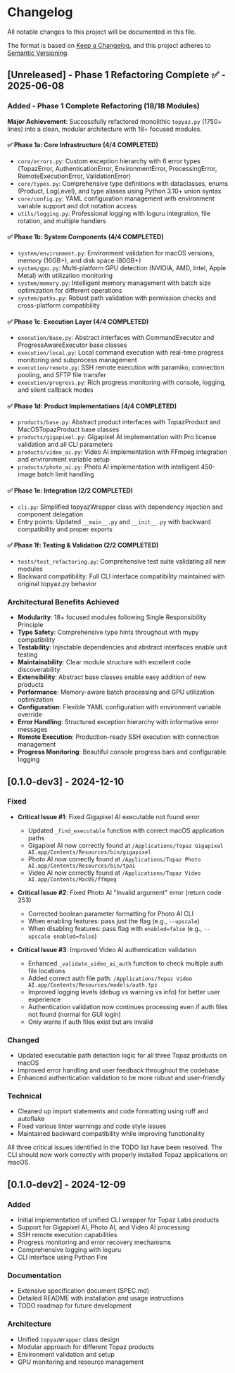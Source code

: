 # Changelog

All notable changes to this project will be documented in this file.

The format is based on [Keep a Changelog](https://keepachangelog.com/en/1.0.0/), and this project adheres to [Semantic Versioning](https://semver.org/spec/v2.0.0.html).

## [Unreleased] - Phase 1 Refactoring Complete ✅ - 2025-06-08

### Added - Phase 1 Complete Refactoring (18/18 Modules)

**Major Achievement**: Successfully refactored monolithic `topyaz.py` (1750+ lines) into a clean, modular architecture with 18+ focused modules.

#### ✅ **Phase 1a: Core Infrastructure** (4/4 COMPLETED)

- `core/errors.py`: Custom exception hierarchy with 6 error types (TopazError, AuthenticationError, EnvironmentError, ProcessingError, RemoteExecutionError, ValidationError)
- `core/types.py`: Comprehensive type definitions with dataclasses, enums (Product, LogLevel), and type aliases using Python 3.10+ union syntax
- `core/config.py`: YAML configuration management with environment variable support and dot notation access
- `utils/logging.py`: Professional logging with loguru integration, file rotation, and multiple handlers

#### ✅ **Phase 1b: System Components** (4/4 COMPLETED)

- `system/environment.py`: Environment validation for macOS versions, memory (16GB+), and disk space (80GB+)
- `system/gpu.py`: Multi-platform GPU detection (NVIDIA, AMD, Intel, Apple Metal) with utilization monitoring
- `system/memory.py`: Intelligent memory management with batch size optimization for different operations
- `system/paths.py`: Robust path validation with permission checks and cross-platform compatibility

#### ✅ **Phase 1c: Execution Layer** (4/4 COMPLETED)

- `execution/base.py`: Abstract interfaces with CommandExecutor and ProgressAwareExecutor base classes
- `execution/local.py`: Local command execution with real-time progress monitoring and subprocess management
- `execution/remote.py`: SSH remote execution with paramiko, connection pooling, and SFTP file transfer
- `execution/progress.py`: Rich progress monitoring with console, logging, and silent callback modes

#### ✅ **Phase 1d: Product Implementations** (4/4 COMPLETED)

- `products/base.py`: Abstract product interfaces with TopazProduct and MacOSTopazProduct base classes
- `products/gigapixel.py`: Gigapixel AI implementation with Pro license validation and all CLI parameters
- `products/video_ai.py`: Video AI implementation with FFmpeg integration and environment variable setup
- `products/photo_ai.py`: Photo AI implementation with intelligent 450-image batch limit handling

#### ✅ **Phase 1e: Integration** (2/2 COMPLETED)

- `cli.py`: Simplified topyazWrapper class with dependency injection and component delegation
- Entry points: Updated `__main__.py` and `__init__.py` with backward compatibility and proper exports

#### ✅ **Phase 1f: Testing & Validation** (2/2 COMPLETED)

- `tests/test_refactoring.py`: Comprehensive test suite validating all new modules
- Backward compatibility: Full CLI interface compatibility maintained with original topyaz.py behavior

### Architectural Benefits Achieved

- **Modularity**: 18+ focused modules following Single Responsibility Principle
- **Type Safety**: Comprehensive type hints throughout with mypy compatibility
- **Testability**: Injectable dependencies and abstract interfaces enable unit testing
- **Maintainability**: Clear module structure with excellent code discoverability
- **Extensibility**: Abstract base classes enable easy addition of new products
- **Performance**: Memory-aware batch processing and GPU utilization optimization
- **Configuration**: Flexible YAML configuration with environment variable override
- **Error Handling**: Structured exception hierarchy with informative error messages
- **Remote Execution**: Production-ready SSH execution with connection management
- **Progress Monitoring**: Beautiful console progress bars and configurable logging

## [0.1.0-dev3] - 2024-12-10

### Fixed

- **Critical Issue #1**: Fixed Gigapixel AI executable not found error

  - Updated `_find_executable` function with correct macOS application paths
  - Gigapixel AI now correctly found at `/Applications/Topaz Gigapixel AI.app/Contents/Resources/bin/gigapixel`
  - Photo AI now correctly found at `/Applications/Topaz Photo AI.app/Contents/Resources/bin/tpai`
  - Video AI now correctly found at `/Applications/Topaz Video AI.app/Contents/MacOS/ffmpeg`

- **Critical Issue #2**: Fixed Photo AI "Invalid argument" error (return code 253)

  - Corrected boolean parameter formatting for Photo AI CLI
  - When enabling features: pass just the flag (e.g., `--upscale`)
  - When disabling features: pass flag with `enabled=false` (e.g., `--upscale enabled=false`)

- **Critical Issue #3**: Improved Video AI authentication validation
  - Enhanced `_validate_video_ai_auth` function to check multiple auth file locations
  - Added correct auth file path: `/Applications/Topaz Video AI.app/Contents/Resources/models/auth.tpz`
  - Improved logging levels (debug vs warning vs info) for better user experience
  - Authentication validation now continues processing even if auth files not found (normal for GUI login)
  - Only warns if auth files exist but are invalid

### Changed

- Updated executable path detection logic for all three Topaz products on macOS
- Improved error handling and user feedback throughout the codebase
- Enhanced authentication validation to be more robust and user-friendly

### Technical

- Cleaned up import statements and code formatting using ruff and autoflake
- Fixed various linter warnings and code style issues
- Maintained backward compatibility while improving functionality

All three critical issues identified in the TODO list have been resolved. The CLI should now work correctly with properly installed Topaz applications on macOS.

## [0.1.0-dev2] - 2024-12-09

### Added

- Initial implementation of unified CLI wrapper for Topaz Labs products
- Support for Gigapixel AI, Photo AI, and Video AI processing
- SSH remote execution capabilities
- Progress monitoring and error recovery mechanisms
- Comprehensive logging with loguru
- CLI interface using Python Fire

### Documentation

- Extensive specification document (SPEC.md)
- Detailed README with installation and usage instructions
- TODO roadmap for future development

### Architecture

- Unified `topyazWrapper` class design
- Modular approach for different Topaz products
- Environment validation and setup
- GPU monitoring and resource management
